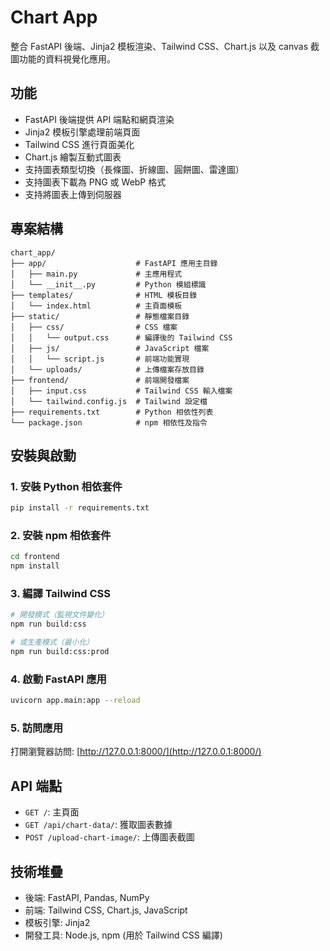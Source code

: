 # Chart App

整合 FastAPI 後端、Jinja2 模板渲染、Tailwind CSS、Chart.js 以及 canvas 截圖功能的資料視覺化應用。

## 功能

- FastAPI 後端提供 API 端點和網頁渲染
- Jinja2 模板引擎處理前端頁面
- Tailwind CSS 進行頁面美化
- Chart.js 繪製互動式圖表
- 支持圖表類型切換（長條圖、折線圖、圓餅圖、雷達圖）
- 支持圖表下載為 PNG 或 WebP 格式
- 支持將圖表上傳到伺服器

## 專案結構

```
chart_app/
├── app/                    # FastAPI 應用主目錄
│   ├── main.py             # 主應用程式
│   └── __init__.py         # Python 模組標識
├── templates/              # HTML 模板目錄
│   └── index.html          # 主頁面模板
├── static/                 # 靜態檔案目錄
│   ├── css/                # CSS 檔案
│   │   └── output.css      # 編譯後的 Tailwind CSS
│   ├── js/                 # JavaScript 檔案
│   │   └── script.js       # 前端功能實現
│   └── uploads/            # 上傳檔案存放目錄
├── frontend/               # 前端開發檔案
│   ├── input.css           # Tailwind CSS 輸入檔案
│   └── tailwind.config.js  # Tailwind 設定檔
├── requirements.txt        # Python 相依性列表
└── package.json            # npm 相依性及指令
```

## 安裝與啟動

### 1. 安裝 Python 相依套件

```bash
pip install -r requirements.txt
```

### 2. 安裝 npm 相依套件

```bash
cd frontend
npm install
```

### 3. 編譯 Tailwind CSS

```bash
# 開發模式（監視文件變化）
npm run build:css

# 或生產模式（最小化）
npm run build:css:prod
```

### 4. 啟動 FastAPI 應用

```bash
uvicorn app.main:app --reload
```

### 5. 訪問應用

打開瀏覽器訪問: [http://127.0.0.1:8000/](http://127.0.0.1:8000/)

## API 端點

- `GET /`: 主頁面
- `GET /api/chart-data/`: 獲取圖表數據
- `POST /upload-chart-image/`: 上傳圖表截圖

## 技術堆疊

- 後端: FastAPI, Pandas, NumPy
- 前端: Tailwind CSS, Chart.js, JavaScript
- 模板引擎: Jinja2
- 開發工具: Node.js, npm (用於 Tailwind CSS 編譯)
